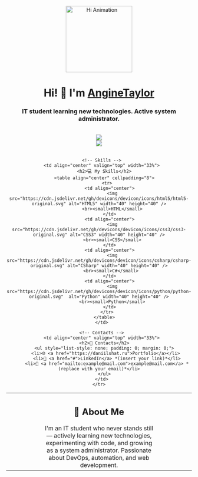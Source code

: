 <p align="center">
  <img src="https://github.com/blackcater/blackcater/raw/main/images/Hi.gif"  alt="Hi Animation" width="180"/>
</p>

<h1 align="center">Hi! 👋 I'm <a href="https://daniilshat.ru"  target="_blank">AngineTaylor</a></h1>
<h3 align="center">IT student learning new technologies. Active system administrator.</h3>

<br />

<div align="center">
  <a href="https://github.com/AngineTaylor">    
    <img src="https://github-readme-stats.vercel.app/api?username=AngineTaylor&show_icons=true&theme=radical" />
  </a>
  <br />
  <a href="https://github.com/anuraghazra/github-readme-stats">
    <img src="https://github-readme-stats.vercel.app/api/top-langs/?username=AngineTaylor&layout=compact&theme=radical" />
  </a>
</div>

<br />

<!-- About | Skills | Contacts in one row -->
<div align="center">
  <table width="100%" border="0" cellspacing="0" cellpadding="10">
    <tr>
      <!-- About -->
      <td align="center" valign="top" width="33%">
        <h2>🧠 About Me</h2>
        <p style="max-width: 300px; margin: auto;">
          I'm an IT student who never stands still — actively learning new technologies, experimenting with code, and growing as a system administrator. Passionate about DevOps, automation, and web development.
        </p>
      </td>

      <!-- Skills -->
      <td align="center" valign="top" width="33%">
        <h2>💻 My Skills</h2>
        <table align="center" cellpadding="8">
          <tr>
            <td align="center">
              <img src="https://cdn.jsdelivr.net/gh/devicons/devicon/icons/html5/html5-original.svg" alt="HTML5" width="40" height="40" />
              <br><small>HTML</small>
            </td>
            <td align="center">
              <img src="https://cdn.jsdelivr.net/gh/devicons/devicon/icons/css3/css3-original.svg" alt="CSS3" width="40" height="40" />
              <br><small>CSS</small>
            </td>
            <td align="center">
              <img src="https://cdn.jsdelivr.net/gh/devicons/devicon/icons/csharp/csharp-original.svg" alt="CSharp" width="40" height="40" />
              <br><small>C#</small> 
            </td>
            <td align="center">
              <img src="https://cdn.jsdelivr.net/gh/devicons/devicon/icons/python/python-original.svg"  alt="Python" width="40" height="40" />
              <br><small>Python</small>
            </td>
          </tr>
        </table>
      </td>

      <!-- Contacts -->
      <td align="center" valign="top" width="33%">
        <h2>🔗 Contacts</h2>
        <ul style="list-style: none; padding: 0; margin: 0;">
          <li>🌐 <a href="https://daniilshat.ru">Portfolio</a></li> 
          <li>💼 <a href="#">LinkedIn</a> *(insert your link)*</li>
          <li>📧 <a href="mailto:example@mail.com">example@mail.com</a> *(replace with your email)*</li>
        </ul>
      </td>
    </tr>
  </table>
</div>
